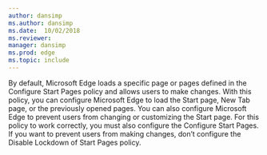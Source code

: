 ```yaml
---
author: dansimp
ms.author: dansimp
ms.date:  10/02/2018
ms.reviewer: 
manager: dansimp
ms.prod: edge
ms.topic: include
---
```


By default, Microsoft Edge loads a specific page or pages defined in the Configure Start Pages policy and allows users to make changes. With this policy, you can configure Microsoft Edge to load the Start page, New Tab page, or the previously opened pages. You can also configure Microsoft Edge to prevent users from changing or customizing the Start page. For this policy to work correctly, you must also configure the Configure Start Pages. If you want to prevent users from making changes, don’t configure the Disable Lockdown of Start Pages policy.

